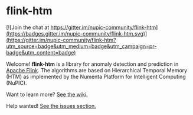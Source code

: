 # flink-htm

[![Join the chat at https://gitter.im/nupic-community/flink-htm](https://badges.gitter.im/nupic-community/flink-htm.svg)](https://gitter.im/nupic-community/flink-htm?utm_source=badge&utm_medium=badge&utm_campaign=pr-badge&utm_content=badge)

Welcome!  **flink-htm** is a library for anomaly detection and prediction in [Apache Flink](http://flink.apache.org/).
The algorithms are based on Hierarchical Temporal Memory (HTM) as implemented by the Numenta Platform for Intelligent Computing (NuPIC).

Want to learn more? [See the wiki.](https://github.com/nupic-community/flink-htm/wiki)

Help wanted!  [See the issues section.](https://github.com/nupic-community/flink-htm/issues)
